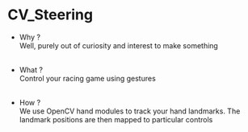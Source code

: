 # CV_Steering
- Why ?</br>
Well, purely out of curiosity and interest to make something</br></br>  

- What ?</br> 
Control your racing game using gestures</br> </br> 

- How ?</br> 
We use OpenCV hand modules to track your hand landmarks. The landmark positions are then mapped to particular controls</br> 

